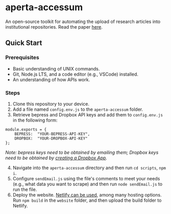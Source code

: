 # aperta-accessum

An open-source toolkit for automating the upload of research articles into institutional repositories.
Read the paper [here](https://www.iastatedigitalpress.com/jlsc/article/id/14421/).

## Quick Start

### Prerequisites

- Basic understanding of UNIX commands.
- Git, Node.js LTS, and a code editor (e.g., VSCode) installed.
- An understanding of how APIs work.

### Steps

1.  Clone this repository to your device.
2.  Add a file named `config.env.js` to the `aperta-accessum` folder.
3.  Retrieve bepress and Dropbox API keys and add them to `config.env.js` in the following form:

```
module.exports = {
	BEPRESS:  "YOUR-BEPRESS-API-KEY",
	DROPBOX:  "YOUR-DROPBOX-API-KEY"
};
```

_Note: bepress keys need to be obtained by emailing them; Dropbox keys need to be obtained by [creating a Dropbox App](https://www.dropbox.com/developers/reference/getting-started#app%20console)._

4. Navigate into the `aperta-accessum` directory and then run `cd scripts`, `npm i`.
5. Configure `sendEmail.js` using the file's comments to meet your needs (e.g., what data you want to scrape) and then run `node sendEmail.js` to run the file.
6. Deploy the website. [Netlify can be used](https://www.netlify.com/blog/2016/09/29/a-step-by-step-guide-deploying-on-netlify/), among many hosting options. Run `npm build` in the `website` folder, and then upload the build folder to Netlify.
